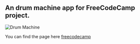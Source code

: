 ## An drum machine app for FreeCodeCamp project.




![Drum Machine](https://user-images.githubusercontent.com/69701978/98475828-83df9100-21bb-11eb-867d-c94b6ab66c29.png)

You can find the page here [freecodecamp](https://www.freecodecamp.org/learn/front-end-libraries/front-end-libraries-projects/build-a-drum-machine)
